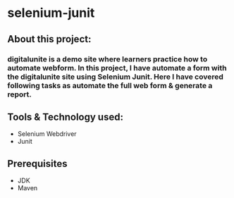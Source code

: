 # selenium-junit

## About this project:
### digitalunite is a demo site where learners practice how to automate webform. In this project, I have automate a form with the digitalunite site using Selenium Junit. Here I have covered following tasks as automate the full web form & generate a report.

## Tools & Technology used:
- Selenium Webdriver
- Junit

## Prerequisites
- JDK
- Maven
